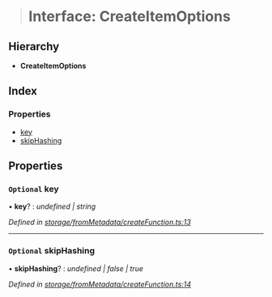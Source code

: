 > # Interface: CreateItemOptions

## Hierarchy

* **CreateItemOptions**

## Index

### Properties

* [key](_storage_frommetadata_createfunction_.createitemoptions.md#optional-key)
* [skipHashing](_storage_frommetadata_createfunction_.createitemoptions.md#optional-skiphashing)

## Properties

### `Optional` key

• **key**? : *undefined | string*

*Defined in [storage/fromMetadata/createFunction.ts:13](https://github.com/polkadot-js/api/blob/5fe63b4/packages/api-metadata/src/storage/fromMetadata/createFunction.ts#L13)*

___

### `Optional` skipHashing

• **skipHashing**? : *undefined | false | true*

*Defined in [storage/fromMetadata/createFunction.ts:14](https://github.com/polkadot-js/api/blob/5fe63b4/packages/api-metadata/src/storage/fromMetadata/createFunction.ts#L14)*